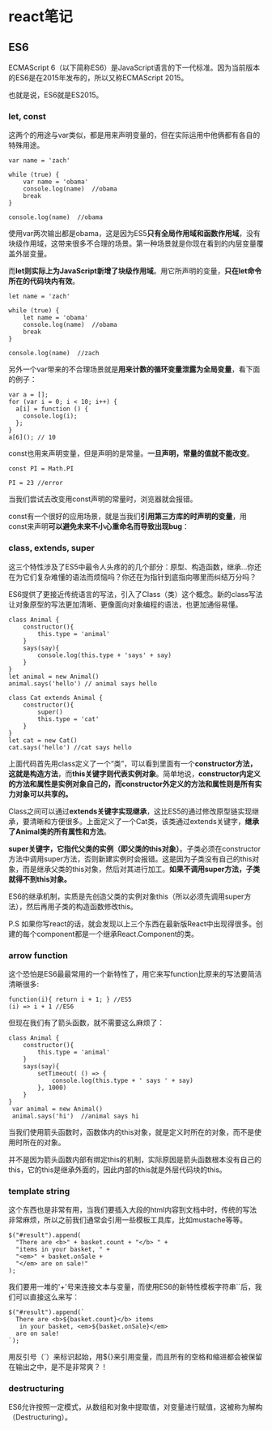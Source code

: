 # react笔记

## ES6

ECMAScript 6（以下简称ES6）是JavaScript语言的下一代标准。因为当前版本的ES6是在2015年发布的，所以又称ECMAScript 2015。

也就是说，ES6就是ES2015。

### let, const

这两个的用途与var类似，都是用来声明变量的，但在实际运用中他俩都有各自的特殊用途。

	var name = 'zach'
	
	while (true) {
	    var name = 'obama'
	    console.log(name)  //obama
	    break
	}
	
	console.log(name)  //obama

使用var两次输出都是obama，这是因为ES5**只有全局作用域和函数作用域**，没有块级作用域，这带来很多不合理的场景。第一种场景就是你现在看到的内层变量覆盖外层变量。

而**let则实际上为JavaScript新增了块级作用域**。用它所声明的变量，**只在let命令所在的代码块内有效**。

	let name = 'zach'
	
	while (true) {
	    let name = 'obama'
	    console.log(name)  //obama
	    break
	}
	
	console.log(name)  //zach

另外一个var带来的不合理场景就是**用来计数的循环变量泄露为全局变量**，看下面的例子：

	var a = [];
	for (var i = 0; i < 10; i++) {
	  a[i] = function () {
	    console.log(i);
	  };
	}
	a[6](); // 10


const也用来声明变量，但是声明的是常量。**一旦声明，常量的值就不能改变**。
	
	const PI = Math.PI
	
	PI = 23 //error

当我们尝试去改变用const声明的常量时，浏览器就会报错。

const有一个很好的应用场景，就是当我们**引用第三方库的时声明的变量**，用const来声明**可以避免未来不小心重命名而导致出现bug**：

### class, extends, super

这三个特性涉及了ES5中最令人头疼的的几个部分：原型、构造函数，继承...你还在为它们复杂难懂的语法而烦恼吗？你还在为指针到底指向哪里而纠结万分吗？

ES6提供了更接近传统语言的写法，引入了Class（类）这个概念。新的class写法让对象原型的写法更加清晰、更像面向对象编程的语法，也更加通俗易懂。
	
	class Animal {
		constructor(){
			this.type = 'animal'
		}
		says(say){
			console.log(this.type + 'says' + say)	
		}
	}
	let animal = new Animal()
	animal.says('hello') // animal says hello

	class Cat extends Animal {
		constructor(){
			super()
			this.type = 'cat'
		}
	}
	let cat = new Cat()
	cat.says('hello') //cat says hello

上面代码首先用class定义了一个“类”，可以看到里面有一个**constructor方法，这就是构造方法**，而**this关键字则代表实例对象**。简单地说，**constructor内定义的方法和属性是实例对象自己的，而constructor外定义的方法和属性则是所有实力对象可以共享的。**

Class之间可以通过**extends关键字实现继承**，这比ES5的通过修改原型链实现继承，要清晰和方便很多。上面定义了一个Cat类，该类通过extends关键字，**继承了Animal类的所有属性和方法**。

**super关键字，它指代父类的实例（即父类的this对象）**。子类必须在constructor方法中调用super方法，否则新建实例时会报错。这是因为子类没有自己的this对象，而是继承父类的this对象，然后对其进行加工。**如果不调用super方法，子类就得不到this对象。**

ES6的继承机制，实质是先创造父类的实例对象this（所以必须先调用super方法），然后再用子类的构造函数修改this。

P.S 如果你写react的话，就会发现以上三个东西在最新版React中出现得很多。创建的每个component都是一个继承React.Component的类。

### arrow function

这个恐怕是ES6最最常用的一个新特性了，用它来写function比原来的写法要简洁清晰很多:

	function(i){ return i + 1; } //ES5
	(i) => i + 1 //ES6

但现在我们有了箭头函数，就不需要这么麻烦了：

	class Animal {
	    constructor(){
	        this.type = 'animal'
	    }
	    says(say){
	        setTimeout( () => {
	            console.log(this.type + ' says ' + say)
	        }, 1000)
	    }
	}
	 var animal = new Animal()
	 animal.says('hi')  //animal says hi

当我们使用箭头函数时，函数体内的this对象，就是定义时所在的对象，而不是使用时所在的对象。

并不是因为箭头函数内部有绑定this的机制，实际原因是箭头函数根本没有自己的this，它的this是继承外面的，因此内部的this就是外层代码块的this。

### template string

这个东西也是非常有用，当我们要插入大段的html内容到文档中时，传统的写法非常麻烦，所以之前我们通常会引用一些模板工具库，比如mustache等等。

	$("#result").append(
	  "There are <b>" + basket.count + "</b> " +
	  "items in your basket, " +
	  "<em>" + basket.onSale +
	  "</em> are on sale!"
	);

我们要用一堆的'+'号来连接文本与变量，而使用ES6的新特性模板字符串``后，我们可以直接这么来写：

	$("#result").append(`
	  There are <b>${basket.count}</b> items
	   in your basket, <em>${basket.onSale}</em>
	  are on sale!
	`);

用反引号（`）来标识起始，用${}来引用变量，而且所有的空格和缩进都会被保留在输出之中，是不是非常爽？！

### destructuring

ES6允许按照一定模式，从数组和对象中提取值，对变量进行赋值，这被称为解构（Destructuring）。